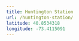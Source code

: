 ```yaml
---
title: Huntington Station
url: /huntington-station/
latitude: 40.8534318
longitude: -73.4115091
---
```

